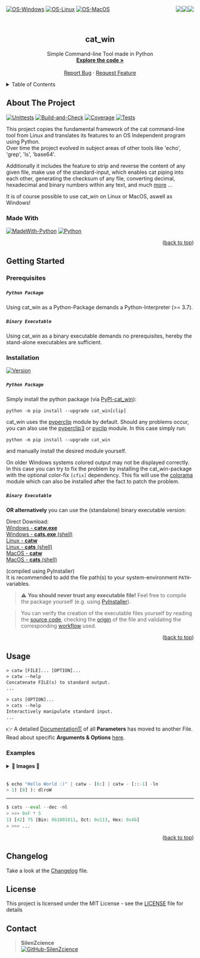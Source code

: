 <div id="top"></div>

<p>
   <a href="https://pepy.tech/project/cat-win/" alt="Downloads">
      <img src="https://static.pepy.tech/personalized-badge/cat-win?period=total&units=international_system&left_color=grey&right_color=blue&left_text=Downloads" align="right">
   </a>
   <a href="https://pypi.org/project/cat-win/" alt="Visitors">
      <img src="https://visitor-badge.laobi.icu/badge?page_id=SilenZcience.cat_win&right_color=orange" align="right">
   </a>
   <a href="https://github.com/SilenZcience/cat_win/tree/main/cat_win" alt="CodeSize">
      <img src="https://img.shields.io/github/languages/code-size/SilenZcience/cat_win?color=purple" align="right">
   </a>
</p>

[![OS-Windows]][OS-Windows]
[![OS-Linux]][OS-Linux]
[![OS-MacOS]][OS-MacOS]

<br/>
<div align="center">
<h2 align="center">cat_win</h2>
   <p align="center">
      Simple Command-line Tool made in Python
      <br/>
      <a href="https://github.com/SilenZcience/cat_win/blob/main/cat_win/cat.py">
         <strong>Explore the code »</strong>
      </a>
      <br/>
      <br/>
      <a href="https://github.com/SilenZcience/cat_win/issues">Report Bug</a>
      ·
      <a href="https://github.com/SilenZcience/cat_win/issues">Request Feature</a>
   </p>
</div>


<details>
   <summary>Table of Contents</summary>
   <ol>
      <li>
         <a href="#about-the-project">About The Project</a>
         <ul>
            <li><a href="#made-with">Made With</a></li>
         </ul>
      </li>
      <li>
         <a href="#getting-started">Getting Started</a>
         <ul>
            <li><a href="#prerequisites">Prerequisites</a></li>
            <li><a href="#installation">Installation</a></li>
         </ul>
      </li>
      <li><a href="#usage">Usage</a>
         <ul>
         <li><a href="#examples">Examples</a></li>
         </ul>
      </li>
	  <li><a href="#changelog">Changelog</a></li>
      <li><a href="#license">License</a></li>
      <li><a href="#contact">Contact</a></li>
   </ol>
</details>

<div id="about-the-project"></div>

## About The Project

[![Unittests]](https://github.com/SilenZcience/cat_win/actions/workflows/unit_test.yml)
[![Build-and-Check]](https://github.com/SilenZcience/cat_win/actions/workflows/package_test.yml)
[![Coverage]](https://raw.githubusercontent.com/SilenZcience/cat_win/badges/.github/badges/badge-coverage.svg)
[![Tests]](https://raw.githubusercontent.com/SilenZcience/cat_win/badges/.github/badges/badge-tests.svg)
<!-- [![Compile-and-Push]](https://github.com/SilenZcience/cat_win/actions/workflows/build_executable.yml/badge.svg) -->

This project copies the fundamental framework of the cat command-line tool from Linux and translates its features to an OS Independent program using Python. </br> Over time the project evolved in subject areas of other tools like 'echo', 'grep', 'ls', 'base64'.

Additionally it includes the feature to strip and reverse the content of any given file, make use of the standard-input, which enables cat piping into each other, generating the checksum of any file, converting decimal, hexadecimal and binary numbers within any text, and much <a href="#usage">more</a> ...

It is of course possible to use cat_win on Linux or MacOS, aswell as Windows!

<div id="made-with"></div>

### Made With
[![MadeWith-Python]](https://www.python.org/)
[![Python][Python-Version]](https://www.python.org/)

<p align="right">(<a href="#top">back to top</a>)</p>
<div id="getting-started"></div>

## Getting Started

<div id="prerequisites"></div>

### Prerequisites

##### `Python Package`
Using cat_win as a Python-Package demands a Python-Interpreter (>= 3.7).

##### `Binary Executable`
Using cat_win as a binary executable demands no prerequisites, hereby the stand-alone executables are sufficient.

<div id="installation"></div>

### Installation
[![Version][CurrentVersion]](https://pypi.org/project/cat-win/)

##### `Python Package`
Simply install the python package (via [PyPI-cat_win](https://pypi.org/project/cat-win/)):
```console
python -m pip install --upgrade cat_win[clip]
```
cat_win uses the [pyperclip](https://pypi.org/project/pyperclip/) module by default. Should any problems occur, you can also use
the [pyperclip3](https://pypi.org/project/pyperclip3/) or [pyclip](https://pypi.org/project/pyclip/) module.
In this case simply run:
```console
python -m pip install --upgrade cat_win
```
and manually install the desired module yourself.

On older Windows systems colored output may not be displayed correctly.
In this case you can try to fix the problem by installing the cat_win-package with the optional color-fix `[cfix]` dependency.
This fix will use the [colorama](https://pypi.org/project/colorama/) module
which can also be installed after the fact to patch the problem.

##### `Binary Executable`
**OR alternatively** you can use the (standalone) binary executable version:

Direct Download:
</br>
[Windows - __catw.exe__](https://raw.githubusercontent.com/SilenZcience/cat_win/main/bin/windows/catw.exe) </br>
[Windows - __cats.exe__ (shell)](https://raw.githubusercontent.com/SilenZcience/cat_win/main/bin/windows/cats.exe) </br>
[Linux - __catw__](https://raw.githubusercontent.com/SilenZcience/cat_win/main/bin/linux/catw) </br>
[Linux - __cats__ (shell)](https://raw.githubusercontent.com/SilenZcience/cat_win/main/bin/linux/cats) </br>
[MacOS - __catw__](https://raw.githubusercontent.com/SilenZcience/cat_win/main/bin/darwin/catw) </br>
[MacOS - __cats__ (shell)](https://raw.githubusercontent.com/SilenZcience/cat_win/main/bin/darwin/cats) </br>

(compiled using PyInstaller) </br>
It is recommended to add the file path(s) to your system-environment `PATH`-variables.

> ⚠️ **You should never trust any executable file!** Feel free to compile the package yourself (e.g. using [PyInstaller](https://pyinstaller.org/en/stable/)).

> You can verify the creation of the executable files yourself by reading the [source code](https://github.com/SilenZcience/cat_win/blob/main/cat_win/cat.py), checking the [origin](https://github.com/SilenZcience/cat_win/tree/main/bin) of the file and validating the corresponding [workflow](https://github.com/SilenZcience/cat_win/blob/main/.github/workflows/build_executable.yml) used.

<p align="right">(<a href="#top">back to top</a>)</p>
<div id="usage"></div>

## Usage

```console
> catw [FILE]... [OPTION]...
> catw --help
Concatenate FILE(s) to standard output.
...
```

```console
> cats [OPTION]...
> cats --help
Interactively manipulate standard input.
...
```

👉 A detailed [Documentation🖺](https://github.com/SilenZcience/cat_win/blob/main/ARGUMENTS.md) of all **Parameters** has moved to another File.
Read about specific **Arguments & Options** [here](https://github.com/SilenZcience/cat_win/blob/main/ARGUMENTS.md).

<div id="examples"></div>

### Examples

<details>
	<summary><b>📂 Images 📂</b></summary>
   </br>

   <p float="left">
      <img src="https://raw.githubusercontent.com/SilenZcience/cat_win/main/img/example1.png" width="49%"/>
      <img src="https://raw.githubusercontent.com/SilenZcience/cat_win/main/img/example2.png" width="49%"/>
   </p>

   <p float="left">
      <img src="https://raw.githubusercontent.com/SilenZcience/cat_win/main/img/example3.png" width="49%"/>
      <img src="https://raw.githubusercontent.com/SilenZcience/cat_win/main/img/example4.png" width="49%"/>
   </p>

   <p float="left">
      <img src="https://raw.githubusercontent.com/SilenZcience/cat_win/main/img/example5.png" width="49%"/>
      <img src="https://raw.githubusercontent.com/SilenZcience/cat_win/main/img/example6.png" width="49%"/>
   </p>

   <p float="left">
      <img src="https://raw.githubusercontent.com/SilenZcience/cat_win/main/img/example7.png" width="49%"/>
      <img src="https://raw.githubusercontent.com/SilenZcience/cat_win/main/img/example8.png" width="49%"/>
   </p>

   - - - -

   <p float="left">
      <img src="https://raw.githubusercontent.com/SilenZcience/cat_win/main/img/example9.png" width="49%"/>
      <img src="https://raw.githubusercontent.com/SilenZcience/cat_win/main/img/example10.png" width="49%"/>
   </p>

   <p float="left">
      <img src="https://raw.githubusercontent.com/SilenZcience/cat_win/main/img/example11.png" width="49%"/>
   </p>

</details>
</br>

```py
$ echo "Hello World :)" | catw - [6:] | catw - [::-1] -ln
> 1) [8] ): dlroW
```

- - - -

```py
$ cats --eval --dec -nl
> >>> 0xF * 5
1) [42] 75 [Bin: 0b1001011, Oct: 0o113, Hex: 0x4b]
> >>> ...
```

<p align="right">(<a href="#top">back to top</a>)</p>
<div id="changelog"></div>

## Changelog

Take a look at the [Changelog](https://github.com/SilenZcience/cat_win/blob/main/CHANGELOG.md) file.

<div id="license"></div>

## License

This project is licensed under the MIT License - see the [LICENSE](https://github.com/SilenZcience/cat_win/blob/main/LICENSE) file for details

<div id="contact"></div>

## Contact

> **SilenZcience** <br/>
[![GitHub-SilenZcience][GitHub-SilenZcience]](https://github.com/SilenZcience)

[OS-Windows]: https://img.shields.io/badge/os-windows-green
[OS-Linux]: https://img.shields.io/badge/os-linux-green
[OS-MacOS]: https://img.shields.io/badge/os-macOS-green

[Unittests]: https://github.com/SilenZcience/cat_win/actions/workflows/unit_test.yml/badge.svg
[Build-and-Check]: https://github.com/SilenZcience/cat_win/actions/workflows/package_test.yml/badge.svg
[Compile-and-Push]: https://github.com/SilenZcience/cat_win/actions/workflows/build_executable.yml/badge.svg

[Coverage]: https://raw.githubusercontent.com/SilenZcience/cat_win/badges/.github/badges/badge-coverage.svg
[Tests]: https://raw.githubusercontent.com/SilenZcience/cat_win/badges/.github/badges/badge-tests.svg

[MadeWith-Python]: https://img.shields.io/badge/Made%20with-Python-brightgreen
[Python-Version]: https://img.shields.io/badge/Python-3.7%20--%203.12%20%7C%20pypy--3.7%20--%20pypy--3.10-blue
<!-- https://img.shields.io/badge/Python-3.7%20%7C%203.8%20%7C%203.9%20%7C%203.10%20%7C%203.11%20%7C%203.12%20%7C%20pypy--3.7%20%7C%20pypy--3.8%20%7C%20pypy--3.9%20%7C%20pypy--3.10-blue -->

[CurrentVersion]: https://img.shields.io/pypi/v/cat_win.svg

[GitHub-SilenZcience]: https://img.shields.io/badge/GitHub-SilenZcience-orange
